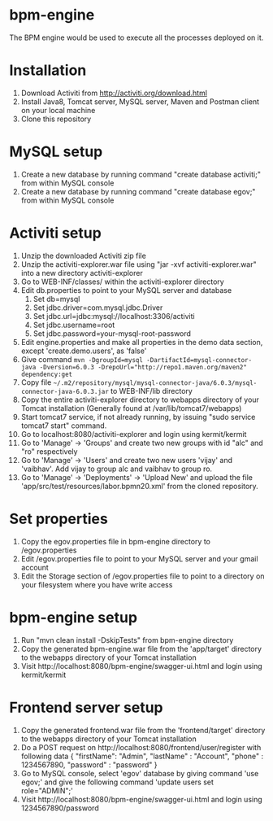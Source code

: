 # bpm-engine
The BPM engine would be used to execute all the processes deployed on it.

# Installation

1. Download Activiti from http://activiti.org/download.html
2. Install Java8, Tomcat server, MySQL server, Maven and Postman client on your local machine
3. Clone this repository

# MySQL setup

1. Create a new database by running command "create database activiti;" from within MySQL console
2. Create a new database by running command "create database egov;" from within MySQL console

# Activiti setup

1. Unzip the downloaded Activiti zip file
2. Unzip the activiti-explorer.war file using "jar -xvf activiti-explorer.war" into a new directory activiti-explorer
3. Go to WEB-INF/classes/ within the activiti-explorer directory
4. Edit db.properties to point to your MySQL server and database
	1. Set db=mysql
	2. Set jdbc.driver=com.mysql.jdbc.Driver
	3. Set jdbc.url=jdbc:mysql://localhost:3306/activiti
	4. Set jdbc.username=root
	5. Set jdbc.password=your-mysql-root-password
5. Edit engine.properties and make all properties in the demo data section, except 'create.demo.users', as 'false'
6. Give command `mvn -DgroupId=mysql -DartifactId=mysql-connector-java -Dversion=6.0.3 -DrepoUrl="http://repo1.maven.org/maven2" dependency:get`
7. Copy file `~/.m2/repository/mysql/mysql-connector-java/6.0.3/mysql-connector-java-6.0.3.jar` to WEB-INF/lib directory
8. Copy the entire activiti-explorer directory to webapps directory of your Tomcat installation (Generally found at /var/lib/tomcat7/webapps)
9. Start tomcat7 service, if not already running, by issuing "sudo service tomcat7 start" command.
10. Go to localhost:8080/activiti-explorer and login using kermit/kermit
11. Go to 'Manage' -> 'Groups' and create two new groups with id "alc" and "ro" respectively
12. Go to 'Manage' -> 'Users' and create two new users 'vijay' and 'vaibhav'. Add vijay to group alc and vaibhav to group ro.
13. Go to 'Manage' -> 'Deployments' -> 'Upload New' and upload the file 'app/src/test/resources/labor.bpmn20.xml' from the cloned repository.

# Set properties

1. Copy the egov.properties file in bpm-engine directory to /egov.properties
2. Edit /egov.properties file to point to your MySQL server and your gmail account
3. Edit the Storage section of /egov.properties file to point to a directory on your filesystem where you have write access

# bpm-engine setup

1. Run "mvn clean install -DskipTests" from bpm-engine directory
2. Copy the generated bpm-engine.war file from the 'app/target' directory to the webapps directory of your Tomcat installation
3. Visit http://localhost:8080/bpm-engine/swagger-ui.html and login using kermit/kermit

# Frontend server setup

1. Copy the generated frontend.war file from the 'frontend/target' directory to the webapps directory of your Tomcat installation
2. Do a POST request on http://localhost:8080/frontend/user/register with following data
        {
            "firstName": "Admin",
            "lastName" : "Account",
            "phone" : 1234567890,
            "password" : "password"
        }
3. Go to MySQL console, select 'egov' database by giving command 'use egov;' and give the following command 'update users set role="ADMIN";'
4. Visit http://localhost:8080/bpm-engine/swagger-ui.html and login using 1234567890/password